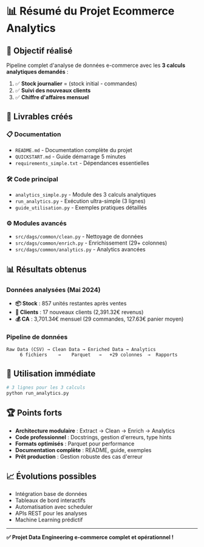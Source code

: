# 📊 Résumé du Projet Ecommerce Analytics

## 🎯 Objectif réalisé
Pipeline complet d'analyse de données e-commerce avec les **3 calculs analytiques demandés** :

1. ✅ **Stock journalier** = (stock initial - commandes)
2. ✅ **Suivi des nouveaux clients** 
3. ✅ **Chiffre d'affaires mensuel**

## 📁 Livrables créés

### 📋 Documentation
- `README.md` - Documentation complète du projet
- `QUICKSTART.md` - Guide démarrage 5 minutes
- `requirements_simple.txt` - Dépendances essentielles

### 🛠️ Code principal
- `analytics_simple.py` - Module des 3 calculs analytiques
- `run_analytics.py` - Exécution ultra-simple (3 lignes)
- `guide_utilisation.py` - Exemples pratiques détaillés

### ⚙️ Modules avancés
- `src/dags/common/clean.py` - Nettoyage de données
- `src/dags/common/enrich.py` - Enrichissement (29+ colonnes)
- `src/dags/common/analytics.py` - Analytics avancées

## 📊 Résultats obtenus

### Données analysées (Mai 2024)
- **📦 Stock** : 857 unités restantes après ventes
- **👥 Clients** : 17 nouveaux clients (2,391.32€ revenus)
- **💰 CA** : 3,701.34€ mensuel (29 commandes, 127.63€ panier moyen)

### Pipeline de données
```
Raw Data (CSV) → Clean Data → Enriched Data → Analytics
     6 fichiers    →    Parquet   →   +29 colonnes  →  Rapports
```

## 🚀 Utilisation immédiate

```python
# 3 lignes pour les 3 calculs
python run_analytics.py
```

## 🏆 Points forts

- **Architecture modulaire** : Extract → Clean → Enrich → Analytics  
- **Code professionnel** : Docstrings, gestion d'erreurs, type hints
- **Formats optimisés** : Parquet pour performance
- **Documentation complète** : README, guide, exemples
- **Prêt production** : Gestion robuste des cas d'erreur

## 📈 Évolutions possibles

- Intégration base de données
- Tableaux de bord interactifs  
- Automatisation avec scheduler
- APIs REST pour les analyses
- Machine Learning prédictif

---

**✅ Projet Data Engineering e-commerce complet et opérationnel !**
